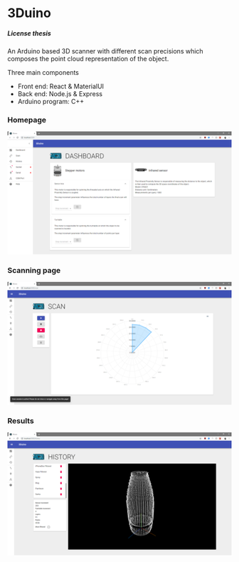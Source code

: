# 3Duino
##### License thesis

An Arduino based 3D scanner with different scan precisions which composes the point cloud representation of the object.

Three main components

- Front end: React & MaterialUI
- Back end: Node.js & Express
- Arduino program: C++

### Homepage
![Application homepage](https://github.com/seliceantitus/licenta/blob/master/Homepage.PNG?raw=true)

### Scanning page
![Scanning interface](https://github.com/seliceantitus/licenta/blob/master/ActiveScan.PNG?raw=true)

### Results

![Scan result](https://github.com/seliceantitus/licenta/blob/master/History.PNG?raw=true)
